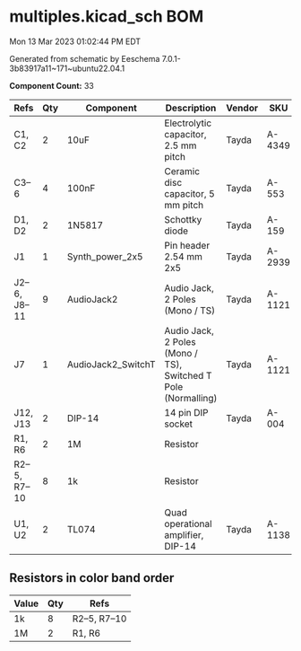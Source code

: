 # multiples.kicad_sch BOM

Mon 13 Mar 2023 01:02:44 PM EDT

Generated from schematic by Eeschema 7.0.1-3b83917a11~171~ubuntu22.04.1

**Component Count:** 33

| Refs | Qty | Component | Description | Vendor | SKU |
| ----- | --- | ---- | ----------- | ---- | ---- |
| C1, C2 | 2 | 10uF | Electrolytic capacitor, 2.5 mm pitch | Tayda | A-4349 |
| C3–6 | 4 | 100nF | Ceramic disc capacitor, 5 mm pitch | Tayda | A-553 |
| D1, D2 | 2 | 1N5817 | Schottky diode | Tayda | A-159 |
| J1 | 1 | Synth_power_2x5 | Pin header 2.54 mm 2x5 | Tayda | A-2939 |
| J2–6, J8–11 | 9 | AudioJack2 | Audio Jack, 2 Poles (Mono / TS) | Tayda | A-1121 |
| J7 | 1 | AudioJack2_SwitchT | Audio Jack, 2 Poles (Mono / TS), Switched T Pole (Normalling) | Tayda | A-1121 |
| J12, J13 | 2 | DIP-14 | 14 pin DIP socket | Tayda | A-004 |
| R1, R6 | 2 | 1M | Resistor |  |  |
| R2–5, R7–10 | 8 | 1k | Resistor |  |  |
| U1, U2 | 2 | TL074 | Quad operational amplifier, DIP-14 | Tayda | A-1138 |

## Resistors in color band order
|Value|Qty|Refs|
|----|----|----|
|1k|8|R2–5, R7–10|
|1M|2|R1, R6|

